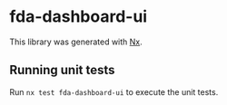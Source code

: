 # fda-dashboard-ui

This library was generated with [Nx](https://nx.dev).

## Running unit tests

Run `nx test fda-dashboard-ui` to execute the unit tests.
